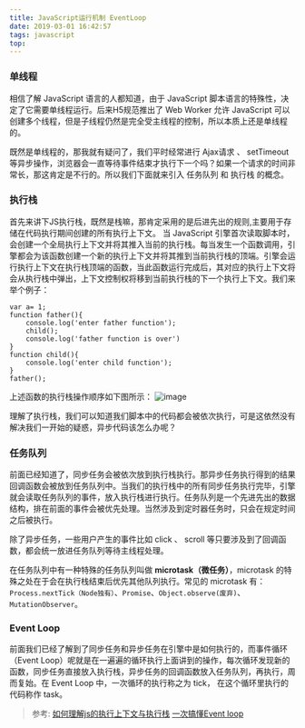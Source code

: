 ```yaml
---
title: JavaScript运行机制 EventLoop
date: 2019-03-01 16:42:57
tags: javascript
top:
---
```

### 单线程

相信了解 JavaScript 语言的人都知道，由于 JavaScript 脚本语言的特殊性，决定了它需要单线程运行。后来H5规范推出了 Web Worker 允许 JavaScript 可以创建多个线程，但是子线程仍然是完全受主线程的控制，所以本质上还是单线程的。

既然是单线程的，那我就有疑问了，我们平时经常进行 Ajax请求 、 setTimeout 等异步操作，浏览器会一直等待事件结束才执行下一个吗？如果一个请求的时间非常长，那这肯定是不行的。所以我们下面就来引入 任务队列 和 执行栈 的概念。

### 执行栈

首先来讲下JS执行栈，既然是栈嘛，那肯定采用的是后进先出的规则,主要用于存储在代码执行期间创建的所有执行上下文。
当 JavaScript 引擎首次读取脚本时，会创建一个全局执行上下文并将其推入当前的执行栈。每当发生一个函数调用，引擎都会为该函数创建一个新的执行上下文并将其推到当前执行栈的顶端。引擎会运行执行上下文在执行栈顶端的函数，当此函数运行完成后，其对应的执行上下文将会从执行栈中弹出，上下文控制权将移到当前执行栈的下一个执行上下文。我们来举个例子：
```
var a= 1;
function father(){
    console.log('enter father function');
    child();
    console.log('father function is over')
}
function child(){
    console.log('enter child function');
}
father();
```
上述函数的执行栈操作顺序如下图所示：
![image](http://wx3.sinaimg.cn/large/a73bc6a1ly1g0nh0euy5zj219s0ce75m.jpg)

理解了执行栈，我们可以知道我们脚本中的代码都会被依次执行，可是这依然没有解决我们一开始的疑惑，异步代码该怎么办呢？

### 任务队列

前面已经知道了，同步任务会被依次放到执行栈执行。那异步任务执行得到的结果回调函数会被放到任务队列中。当我们的执行栈中的所有同步任务执行完毕，引擎就会读取任务队列的事件，放入执行栈进行执行。任务队列是一个先进先出的数据结构，排在前面的事件会被优先处理。当然涉及到定时器任务时，只会在规定时间之后被执行。

除了异步任务，一些用户产生的事件比如 click 、 scroll 等只要涉及到了回调函数，都会统一放进任务队列等待主线程处理。

在任务队列中有一种特殊的任务队列叫做 **microtask（微任务）**，microtask 的特殊之处在于会在执行栈结束后优先其他队列执行。常见的 microtask 有：`Process.nextTick（Node独有）`、`Promise`、`Object.observe(废弃)`、`MutationObserver`。


### Event Loop
前面我们已经了解到了同步任务和异步任务在引擎中是如何执行的，而事件循环（Event Loop）呢就是在一遍遍的循环执行上面讲到的操作，每次循环发现新的函数，同步任务直接放入执行栈，异步任务的回调函数放入任务队列，再执行，周而复始。在 Event Loop 中，一次循环的执行称之为 tick， 在这个循环里执行的代码称作 task。




>参考:
>[如何理解js的执行上下文与执行栈](https://www.oecom.cn/understand-js-run-stack-and-world/)
>[一次搞懂Event loop](https://www.imooc.com/article/40020#)






